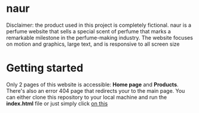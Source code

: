 # naur
Disclaimer: the product used in this project is completely fictional.
naur is a perfume website that sells a special scent of perfume that marks a remarkable milestone in the perfume-making industry. The website focuses on motion and graphics, large text, and is responsive to all screen size
# Getting started
Only 2 pages of this website is accessible: **Home page** and **Products**. There's also an error 404 page that redirects your to the main page. 
You can either clone this repository to your local machine and run the **index.html** file or just simply click <a href="https://danieltran-512.github.io/naur/" target="_blank">on this</a>
